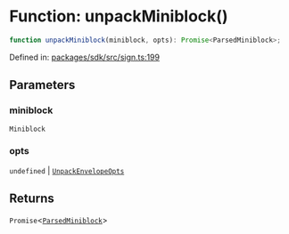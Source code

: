 # Function: unpackMiniblock()

```ts
function unpackMiniblock(miniblock, opts): Promise<ParsedMiniblock>;
```

Defined in: [packages/sdk/src/sign.ts:199](https://github.com/towns-protocol/towns/blob/0db1fd0ac7258e8db8cedfb6183e8eade8284fa1/packages/sdk/src/sign.ts#L199)

## Parameters

### miniblock

`Miniblock`

### opts

`undefined` | [`UnpackEnvelopeOpts`](../interfaces/UnpackEnvelopeOpts.md)

## Returns

`Promise`\<[`ParsedMiniblock`](../interfaces/ParsedMiniblock.md)\>
